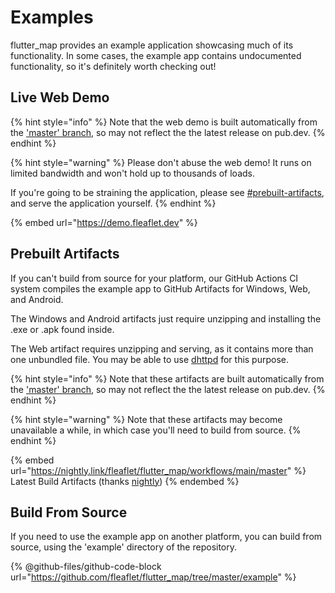 # Examples

flutter\_map provides an example application showcasing much of its functionality. In some cases, the example app contains undocumented functionality, so it's definitely worth checking out!

## Live Web Demo

{% hint style="info" %}
Note that the web demo is built automatically from the ['master' branch](https://github.com/fleaflet/flutter\_map), so may not reflect the the latest release on pub.dev.
{% endhint %}

{% hint style="warning" %}
Please don't abuse the web demo! It runs on limited bandwidth and won't hold up to thousands of loads.

If you're going to be straining the application, please see [#prebuilt-artifacts](examples.md#prebuilt-artifacts "mention"), and serve the application yourself.
{% endhint %}

{% embed url="https://demo.fleaflet.dev" %}

## Prebuilt Artifacts

If you can't build from source for your platform, our GitHub Actions CI system compiles the example app to GitHub Artifacts for Windows, Web, and Android.

The Windows and Android artifacts just require unzipping and installing the .exe or .apk found inside.

The Web artifact requires unzipping and serving, as it contains more than one unbundled file. You may be able to use [dhttpd](https://pub.dev/packages/dhttpd) for this purpose.

{% hint style="info" %}
Note that these artifacts are built automatically from the ['master' branch](https://github.com/fleaflet/flutter\_map), so may not reflect the the latest release on pub.dev.
{% endhint %}

{% hint style="warning" %}
Note that these artifacts may become unavailable a while, in which case you'll need to build from source.
{% endhint %}

{% embed url="https://nightly.link/fleaflet/flutter_map/workflows/main/master" %}
Latest Build Artifacts (thanks [nightly](https://nightly.link/))
{% endembed %}

## Build From Source

If you need to use the example app on another platform, you can build from source, using the 'example' directory of the repository.

{% @github-files/github-code-block url="https://github.com/fleaflet/flutter_map/tree/master/example" %}
